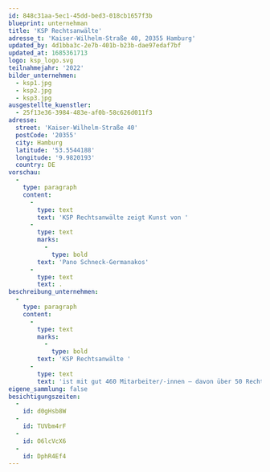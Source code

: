 ```yaml
---
id: 848c31aa-5ec1-45dd-bed3-018cb1657f3b
blueprint: unternehman
title: 'KSP Rechtsanwälte'
adresse_t: 'Kaiser-Wilhelm-Straße 40, 20355 Hamburg'
updated_by: 4d1bba3c-2e7b-401b-b23b-dae97edaf7bf
updated_at: 1685361713
logo: ksp_logo.svg
teilnahmejahr: '2022'
bilder_unternehmen:
  - ksp1.jpg
  - ksp2.jpg
  - ksp3.jpg
ausgestellte_kuenstler:
  - 25f13e36-3984-483e-af0b-58c626d011f3
adresse:
  street: 'Kaiser-Wilhelm-Straße 40'
  postCode: '20355'
  city: Hamburg
  latitude: '53.5544188'
  longitude: '9.9820193'
  country: DE
vorschau:
  -
    type: paragraph
    content:
      -
        type: text
        text: 'KSP Rechtsanwälte zeigt Kunst von '
      -
        type: text
        marks:
          -
            type: bold
        text: 'Pano Schneck-Germanakos'
      -
        type: text
        text: .
beschreibung_unternehmen:
  -
    type: paragraph
    content:
      -
        type: text
        marks:
          -
            type: bold
        text: 'KSP Rechtsanwälte '
      -
        type: text
        text: 'ist mit gut 460 Mitarbeiter/-innen – davon über 50 Rechtsanwälte – der Marktführer in Deutschland für den außergerichtlichen und gerichtlichen Forderungseinzug sowie eine der führenden Kanzleien für die Durchsetzung und Abwehr von juristischen Mengenprozessen. Aufgrund der persönlichen Leidenschaft der Gesellschafter für Kunst und Kultur gibt KSP Hamburger Künstler/-innen mit regelmäßigen Ausstellungen in den Kanzleiräumen ein öffentliches Forum.'
eigene_sammlung: false
besichtigungszeiten:
  -
    id: d0gHsb8W
  -
    id: TUVbm4rF
  -
    id: O6lcVcX6
  -
    id: DphR4Ef4
---
```

